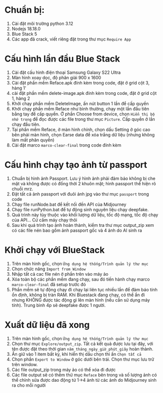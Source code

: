 # Chuẩn bị: 
1. Cài đặt môi trường python 3.12
2. Nodejs 18.18.0
3. Blue Stack 5
4. Các app đã crack, viết riêng đặt trong thư mục `Require App`

# Cấu hình lần đầu Blue Stack
1. Cài đặt cấu hình điện thoại Samsung Galaxy S22 Ultra
2. Màn hình xoay dọc, độ phân giải 900 x 1600
3. Cài đặt phần mềm Reface.apk đính kèm trong code, đặt ở grid cột 3, hàng 1'
4. cài đặt phần mềm delete-image.apk đính kèm trong code, đặt ở grid cột 1, hàng 2
5. Khởi chạy phần mềm DeleteImage, ấn nút button 1 lần để cấp quyền
6. Khởi chạy phần mềm Reface như bình thường, chạy một lần đầu tiên bằng tay để cấp quyền. Ở phần Choose from device, chọn `Hiển thị bộ nhớ trong` để đọc được các file trong thư mục `Picture`. Cấp quyền ở lần chạy đầu tiên.
7. Tại phần mềm Reface, ở màn hình chính, chọn dấu Setting ở góc cao bên phải màn hình, chọn Earse data để xóa trắng dữ liệu (nhưng không làm mất phân quyền)
8. Cài đặt marco `marco-clear-final` trong code đính kèm

# Cấu hình chạy tạo ảnh từ passport 
1. Chuẩn bị hình ảnh Passport. Lưu ý hình ảnh phải đảm bảo không bị che mặt và không được có đồng thời 2 khuôn mặt; hình passport thể hiện rõ chuỗi mrz.
2. Đặt tất cả ảnh passport với đuôi ảnh jpg vào thư mục `passport` trong code
3. Chạy file runNode.bat để kết nối đến API của Midjourney
4. Chạy file runPython.bat để tự động sinh nguyên liệu chạy deepfake.
5. Quá trình này tùy thuộc vào khối lượng dữ liệu, tốc độ mạng, tốc độ chạy của API... Cứ cắm máy chạy thôi
6. Sau khi quá trình tạo ảnh hoàn thành, kiểm tra thư mục output_zip xem có các file nén bao gồm ảnh passport gốc và 4 ảnh do AI sinh ra

# Khởi chạy với BlueStack
1. Trên màn hình gốc, chọn `Ứng dụng hệ thống/Trình quản lý thư mục`
2. Chọn chức năng `Import from Window`
3. Nhập tất cả cac file nén ở phần trên vào máy ảo
4. Xóa toàn bộ các phần mềm đang chạy, sau đó tiến hành chạy marco `marco-clear-final` đã setup trước đó
5. Phần mềm sẽ tự động chạy đi chạy lại liên tục nhiều lần để đảm báo tính ổn định, không bị tràn RAM. Khi Bluestack đang chạy, có thể ẩn đi nhưng KHÔNG được tác động gì lên màn hình (nếu cần sử dụng máy tính). Trung bình 4p sẽ deepfake được 1 người.

# Xuất dữ liệu đã xong
1. Trên màn hình gốc, chọn `Ứng dụng hệ thống/Trình quản lý thư mục`
2. Chọn thư mục `Explore/output_zip`. Tất cả kết quả được lưu tại đây, với tên được đặt theo thời gian `năm_tháng_ngày_giờ_phút_giây` hoàn thành.
3. Ấn giữ vào 1 item bất kỳ, khi hiển thị dấu chọn thì ấn `Chọn tất cả`
4. Chọn phần `Export to Window` ở góc dưới bên trái. Chọn thư mục lưu trữ trên window. 
5. Các file output_zip trong máy ảo có thể xóa đi được
6. Các file output sẽ có thêm thử mục `Reface` bên trong và số lượng ảnh có thể chỉnh sửa được dao động từ 1->4 ảnh từ các ảnh do Midjourney sinh ra cho mỗi người
